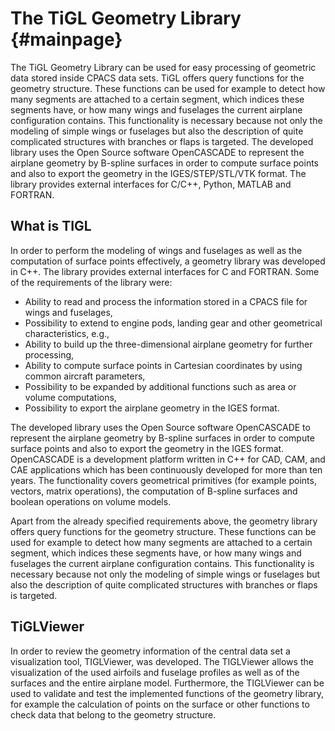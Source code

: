 The TiGL Geometry Library {#mainpage}
=========================

The TiGL Geometry Library can be used for easy processing of geometric data stored inside CPACS data sets. 
TiGL offers query functions for the geometry structure. 
These functions can be used for example to detect how many segments are attached to a certain segment, 
which indices these segments have, or how many wings and fuselages the current airplane configuration contains. 
This functionality is necessary because not only the modeling of simple wings or fuselages but also the 
description of quite complicated structures with branches or flaps is targeted. 
The developed library uses the Open Source software OpenCASCADE to represent the airplane geometry by 
B-spline surfaces in order to compute surface points and also to export the geometry in the IGES/STEP/STL/VTK format. 
The library provides external interfaces for C/C++, Python, MATLAB and FORTRAN. 

What is TIGL
------------
In order to perform the modeling of wings and fuselages as well as the computation of surface points effectively, a
geometry library was developed in C++. The library provides external interfaces
for C and FORTRAN. Some of the requirements of the library were:

 - Ability to read and process the information stored in a CPACS file for
 wings and fuselages,
 - Possibility to extend to engine pods, landing gear and other
 geometrical characteristics, e.g.,
 - Ability to build up the three-dimensional airplane geometry for further
 processing,
 - Ability to compute surface points in Cartesian coordinates by using
   common aircraft parameters,
 - Possibility to be expanded by additional functions such as area or volume
 computations,
 - Possibility to export the airplane geometry in the IGES format.

The developed library uses the Open Source software OpenCASCADE to represent the airplane geometry by B-spline surfaces
in order to compute surface points and also to export the geometry in the IGES format.
OpenCASCADE is a development platform written in C++ for CAD, CAM, and CAE
applications which has been continuously developed for more than ten years. 
The functionality covers geometrical primitives (for example points,
vectors, matrix operations), the computation of B-spline surfaces and boolean operations on volume models.

Apart from the already specified requirements above, the geometry library 
offers query functions for the geometry structure. These functions can be used
for example to detect how many segments are attached to a certain segment,
which indices these segments have, or how many wings and fuselages the current
airplane configuration contains. This functionality is necessary because not
only the modeling of simple wings or fuselages but also the description of quite complicated
structures with branches or flaps is targeted.


TiGLViewer
----------
In order to review the geometry information of the central data set a visualization
tool, TIGLViewer, was developed. The TIGLViewer allows the visualization of the used airfoils and
fuselage profiles as well as of the surfaces and the entire airplane model.
Furthermore, the TIGLViewer can be used to validate and test the implemented
functions of the geometry library, for example the calculation of points on the
surface or other functions to check data that belong to the geometry structure.

